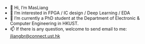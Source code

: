 - 👋 Hi, I’m MasLiang
- 👀 I’m interested in FPGA / IC design / Deep Learning / EDA
- 🌱 I’m currently a PhD student at the Department of Electronic & Computer Engineering in HKUST. 
- 📫 If there is any question, welcome to send email to me: jliangbr@connect.ust.hk
